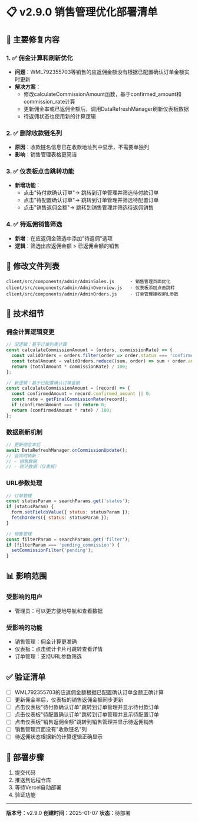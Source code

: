 # 📋 v2.9.0 销售管理优化部署清单

## 🎯 主要修复内容

### 1. ✅ 佣金计算和刷新优化
- **问题**：WML792355703等销售的应返佣金额没有根据已配置确认订单金额实时更新
- **解决方案**：
  - 修改calculateCommissionAmount函数，基于confirmed_amount和commission_rate计算
  - 更新佣金率或已返佣金额后，调用DataRefreshManager刷新仪表板数据
  - 待返佣状态也使用新的计算逻辑

### 2. ✅ 删除收款链名列
- **原因**：收款链名信息已在收款地址列中显示，不需要单独列
- **影响**：销售管理表格更简洁

### 3. ✅ 仪表板点击跳转功能
- **新增功能**：
  - 点击"待付款确认订单"→ 跳转到订单管理并筛选待付款订单
  - 点击"待配置确认订单"→ 跳转到订单管理并筛选待配置订单
  - 点击"销售返佣金额"→ 跳转到销售管理并筛选待返佣销售

### 4. ✅ 待返佣销售筛选
- **新增**：在应返佣金筛选中添加"待返佣"选项
- **逻辑**：筛选出应返佣金额 > 已返佣金额的销售

## 📝 修改文件列表

```
client/src/components/admin/AdminSales.js      - 销售管理页面优化
client/src/components/admin/AdminOverview.js   - 仪表板添加点击跳转
client/src/components/admin/AdminOrders.js     - 订单管理接收URL参数
```

## 🔧 技术细节

### 佣金计算逻辑变更
```javascript
// 旧逻辑：基于订单列表计算
const calculateCommissionAmount = (orders, commissionRate) => {
  const validOrders = orders.filter(order => order.status === 'confirmed_config');
  const totalAmount = validOrders.reduce((sum, order) => sum + order.amount, 0);
  return (totalAmount * commissionRate) / 100;
};

// 新逻辑：基于已配置确认订单金额
const calculateCommissionAmount = (record) => {
  const confirmedAmount = record.confirmed_amount || 0;
  const rate = getFinalCommissionRate(record);
  if (confirmedAmount === 0) return 0;
  return (confirmedAmount * rate) / 100;
};
```

### 数据刷新机制
```javascript
// 更新佣金率后
await DataRefreshManager.onCommissionUpdate();
// 会同时刷新：
// - 销售数据
// - 统计数据（仪表板）
```

### URL参数处理
```javascript
// 订单管理
const statusParam = searchParams.get('status');
if (statusParam) {
  form.setFieldsValue({ status: statusParam });
  fetchOrders({ status: statusParam });
}

// 销售管理
const filterParam = searchParams.get('filter');
if (filterParam === 'pending_commission') {
  setCommissionFilter('pending');
}
```

## 📊 影响范围

### 受影响的用户
- 管理员：可以更方便地导航和查看数据

### 受影响的功能
- 销售管理：佣金计算更准确
- 仪表板：点击统计卡片可跳转查看详情
- 订单管理：支持URL参数筛选

## ✅ 验证清单

- [ ] WML792355703的应返佣金额根据已配置确认订单金额正确计算
- [ ] 更新佣金率后，仪表板的销售返佣金额同步更新
- [ ] 点击仪表板"待付款确认订单"跳转到订单管理并显示待付款订单
- [ ] 点击仪表板"待配置确认订单"跳转到订单管理并显示待配置订单
- [ ] 点击仪表板"销售返佣金额"跳转到销售管理并显示待返佣销售
- [ ] 销售管理页面没有"收款链名"列
- [ ] 待返佣状态根据新的计算逻辑正确显示

## 🚀 部署步骤

1. 提交代码
2. 推送到远程仓库
3. 等待Vercel自动部署
4. 验证功能

---

**版本号**：v2.9.0
**创建时间**：2025-01-07
**状态**：待部署
